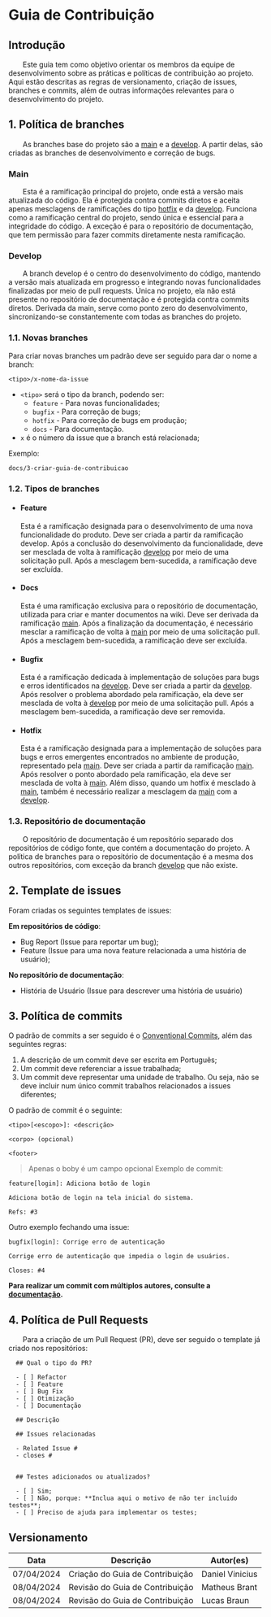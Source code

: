 # Guia de Contribuição

## Introdução

&emsp;&emsp;Este guia tem como objetivo orientar os membros da equipe de desenvolvimento sobre as práticas e políticas de contribuição ao projeto. Aqui estão descritas as regras de versionamento, criação de issues, branches e commits, além de outras informações relevantes para o desenvolvimento do projeto.

## 1. Política de branches

&emsp;&emsp;As branches base do projeto são a [main](#main) e a [develop](#develop). A partir delas, são criadas as branches de desenvolvimento e correção de bugs.

### Main

&emsp;&emsp;Esta é a ramificação principal do projeto, onde está a versão mais atualizada do código.
Ela é protegida contra commits diretos e aceita apenas mesclagens de ramificações do tipo [hotfix](#hotfix) e da [develop](#develop). Funciona como a ramificação central do projeto, sendo única e essencial para a integridade do código. A exceção é para o repositório de documentação, que tem permissão para fazer commits diretamente nesta ramificação.

### Develop

&emsp;&emsp;A branch develop é o centro do desenvolvimento do código, mantendo a versão mais atualizada em progresso e integrando novas funcionalidades finalizadas por meio de pull requests. Única no projeto, ela não está presente no repositório de documentação e é protegida contra commits diretos.
Derivada da main, serve como ponto zero do desenvolvimento, sincronizando-se constantemente com todas as branches do projeto.

### 1.1. Novas branches

Para criar novas branches um padrão deve ser seguido para dar o nome a branch:

    <tipo>/x-nome-da-issue

- `<tipo>` será o tipo da branch, podendo ser:
    - `feature` - Para novas funcionalidades;
    - `bugfix` - Para correção de bugs;
    - `hotfix` - Para correção de bugs em produção;
    - `docs` - Para documentação.
- `x` é o número da issue que a branch está relacionada;

Exemplo:

    docs/3-criar-guia-de-contribuicao

### 1.2. Tipos de branches

- #### Feature 

    Esta é a ramificação designada para o desenvolvimento de uma nova funcionalidade do produto. Deve ser criada a partir da ramificação develop. 
    Após a conclusão do desenvolvimento da funcionalidade, deve ser mesclada de volta à ramificação [develop](#develop) por meio de uma solicitação pull. Após a mesclagem bem-sucedida, a ramificação deve ser excluída.

- #### Docs

    Esta é uma ramificação exclusiva para o repositório de documentação, utilizada para criar e manter documentos na wiki. Deve ser derivada da ramificação [main](#main).
    Após a finalização da documentação, é necessário mesclar a ramificação de volta à [main](#main) por meio de uma solicitação pull. Após a mesclagem bem-sucedida, a ramificação deve ser excluída.

- #### Bugfix

    Esta é a ramificação dedicada à implementação de soluções para bugs e erros identificados na [develop](#develop). Deve ser criada a partir da [develop](#develop). 
    Após resolver o problema abordado pela ramificação, ela deve ser mesclada de volta à [develop](#develop) por meio de uma solicitação pull. Após a mesclagem bem-sucedida, a ramificação deve ser removida.

- #### Hotfix

    Esta é a ramificação designada para a implementação de soluções para bugs e erros emergentes encontrados no ambiente de produção, representado pela [main](#main). Deve ser criada a partir da ramificação [main](#main). Após resolver o ponto abordado pela ramificação, ela deve ser mesclada de volta à [main](#main).
    Além disso, quando um hotfix é mesclado à [main](#main), também é necessário realizar a mesclagem da [main](#main) com a [develop](#develop).

### 1.3. Repositório de documentação

&emsp;&emsp;O repositório de documentação é um repositório separado dos repositórios de código fonte, que contém a documentação do projeto. A política de branches para o repositório de documentação é a mesma dos outros repositórios, com exceção da branch [develop](#develop) que não existe.

## 2. Template de issues

Foram criadas os seguintes templates de issues:

**Em repositórios de código**:

- Bug Report (Issue para reportar um bug);
- Feature (Issue para uma nova feature relacionada a uma história de usuário);

**No repositório de documentação**:

- História de Usuário (Issue para descrever uma história de usuário)

## 3. Política de commits
O padrão de commits a ser seguido é o [Conventional Commits](https://www.conventionalcommits.org/en/v1.0.0/), além das seguintes regras:

1. A descrição de um commit deve ser escrita em Português;
2. Um commit deve referenciar a issue trabalhada;
3. Um commit deve representar uma unidade de trabalho. Ou seja, não se deve incluir num único commit trabalhos relacionados a issues diferentes;

O padrão de commit é o seguinte:

    <tipo>[<escopo>]: <descrição>

    <corpo> (opcional)

    <footer> 

> Apenas o boby é um campo opcional
Exemplo de commit:

    feature[login]: Adiciona botão de login

    Adiciona botão de login na tela inicial do sistema.

    Refs: #3

Outro exemplo fechando uma issue:

    bugfix[login]: Corrige erro de autenticação

    Corrige erro de autenticação que impedia o login de usuários.

    Closes: #4

**Para realizar um commit com múltiplos autores, consulte a [documentação](https://docs.github.com/en/pull-requests/committing-changes-to-your-project/creating-and-editing-commits/creating-a-commit-with-multiple-authors).**

## 4. Política de Pull Requests

&emsp;&emsp;Para a criação de um Pull Request (PR), deve ser seguido o template já criado nos repositórios:

      ## Qual o tipo do PR?

      - [ ] Refactor
      - [ ] Feature
      - [ ] Bug Fix
      - [ ] Otimização
      - [ ] Documentação

      ## Descrição

      ## Issues relacionadas

      - Related Issue #
      - closes #


      ## Testes adicionados ou atualizados?

      - [ ] Sim;
      - [ ] Não, porque: **Inclua aqui o motivo de não ter incluido testes**;
      - [ ] Preciso de ajuda para implementar os testes;

## Versionamento

|**Data**|**Descrição**|**Autor(es)**|
|:-:|---|---|
| 07/04/2024 | Criação do Guia de Contribuição | Daniel Vinicius |
| 08/04/2024 | Revisão do Guia de Contribuição | Matheus Brant |
| 08/04/2024 | Revisão do Guia de Contribuição | Lucas Braun |
